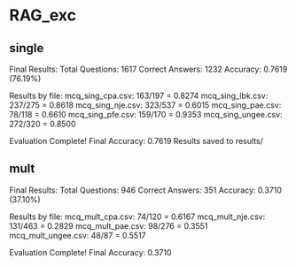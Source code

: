# RAG_exc
## single
Final Results:
Total Questions: 1617
Correct Answers: 1232
Accuracy: 0.7619 (76.19%)

Results by file:
mcq_sing_cpa.csv: 163/197 = 0.8274
mcq_sing_lbk.csv: 237/275 = 0.8618
mcq_sing_nje.csv: 323/537 = 0.6015
mcq_sing_pae.csv: 78/118 = 0.6610
mcq_sing_pfe.csv: 159/170 = 0.9353
mcq_sing_ungee.csv: 272/320 = 0.8500

Evaluation Complete!
Final Accuracy: 0.7619
Results saved to results/
## mult
Final Results:
Total Questions: 946
Correct Answers: 351
Accuracy: 0.3710 (37.10%)

Results by file:
mcq_mult_cpa.csv: 74/120 = 0.6167
mcq_mult_nje.csv: 131/463 = 0.2829
mcq_mult_pae.csv: 98/276 = 0.3551
mcq_mult_ungee.csv: 48/87 = 0.5517

Evaluation Complete!
Final Accuracy: 0.3710
